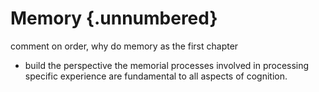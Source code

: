 

# Memory {.unnumbered}


comment on order, why do memory as the first chapter
- build the perspective the memorial processes involved in processing specific experience are fundamental to all aspects of cognition.
